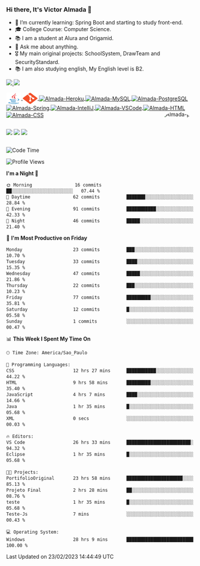 ### Hi there, It's Victor Almada 👋


- 🌱 I’m currently learning: Spring Boot and starting to study front-end.
- 🎓 College Course: Computer Science.
- 📚  I am a student at Alura and Origamid.
- 💬 Ask me about anything.
- 🎖 My main original projects: SchoolSystem, DrawTeam and SecurityStandard.
- 📚 I am also studying english, My English level is B2.
 
<div>
<a href="https://github.com/Almadavic">
<img height="180em" src="https://github-readme-stats.vercel.app/api?username=Almadavic&showw_icons=true&theme=dark&include_all_commits=true&count_private=true">
<img height="180em" src="https://github-readme-stats.vercel.app/api/top-langs/?username=Almadavic&layout=compact&langs_count=16&theme=dracula">
</div>

<div style="display: inline_block"><br>
  <img align="center" alt="Almada-Java" height="30" width="40" src="https://raw.githubusercontent.com/devicons/devicon/master/icons/java/java-original.svg">
  <img align="center" alt="Almada-Git" height="30" width="40" src="https://raw.githubusercontent.com/devicons/devicon/master/icons/git/git-original.svg">
  <img align="center" alt="Almada-Heroku" height="30" width="40" src="https://cdn.jsdelivr.net/gh/devicons/devicon/icons/heroku/heroku-plain-wordmark.svg" />             
  <img align="center" alt="Almada-MySQL" height="30" width="40" src="https://cdn.jsdelivr.net/gh/devicons/devicon/icons/mysql/mysql-original-wordmark.svg" />
  <img align="center" alt="Almada-PostgreSQL" height="30" width="40" src="https://cdn.jsdelivr.net/gh/devicons/devicon/icons/postgresql/postgresql-plain-wordmark.svg" />
  <img align="center" alt="Almada-Spring" height="30" width="40" src="https://cdn.jsdelivr.net/gh/devicons/devicon/icons/spring/spring-original-wordmark.svg" />
   <img align="center" alt="Almada-IntelliJ" height="30" width="40" src="https://cdn.jsdelivr.net/gh/devicons/devicon/icons/intellij/intellij-original.svg" />
   <img align="center" alt="Almada-VSCode" height="30" width="40" src="https://cdn.jsdelivr.net/gh/devicons/devicon/icons/vscode/vscode-original.svg" />
   <img align="center" alt="Almada-HTML" height="30" width="40" src="https://cdn.jsdelivr.net/gh/devicons/devicon/icons/html5/html5-original.svg" />
   <img align="center" alt="Almada-CSS" height="30" width="40" src="https://cdn.jsdelivr.net/gh/devicons/devicon/icons/css3/css3-original.svg" />
  <img align="right" alt="Almada-pic" height="150" style="border-radius:50px;" src="https://user-images.githubusercontent.com/85299065/185514627-94fcf387-edc6-4c24-88f1-b4873ccd49e9.png">
</div>
  
  ##
 
<div> 
  <a href="https://www.youtube.com/channel/UCUrcUNA90M_ZqLEcQxd3UNA" target="_blank"><img src="https://img.shields.io/badge/YouTube-FF0000?style=for-the-badge&logo=youtube&logoColor=white" target="_blank"></a>
 <a href = "mailto:almadavic@live.com"><img src="https://img.shields.io/badge/-Gmail-%23333?style=for-the-badge&logo=gmail&logoColor=white" target="_blank"></a>
  <a href="https://www.linkedin.com/in/victoralmada/" target="_blank"><img src="https://img.shields.io/badge/-LinkedIn-%230077B5?style=for-the-badge&logo=linkedin&logoColor=white" target="_blank"></a> 
</div>

##

<!--START_SECTION:waka-->
![Code Time](http://img.shields.io/badge/Code%20Time-241%20hrs%2049%20mins-blue)

![Profile Views](http://img.shields.io/badge/Profile%20Views-7-blue)

**I'm a Night 🦉** 

```text
🌞 Morning                16 commits          ██░░░░░░░░░░░░░░░░░░░░░░░   07.44 % 
🌆 Daytime                62 commits          ███████░░░░░░░░░░░░░░░░░░   28.84 % 
🌃 Evening                91 commits          ███████████░░░░░░░░░░░░░░   42.33 % 
🌙 Night                  46 commits          █████░░░░░░░░░░░░░░░░░░░░   21.40 % 
```
📅 **I'm Most Productive on Friday** 

```text
Monday                   23 commits          ███░░░░░░░░░░░░░░░░░░░░░░   10.70 % 
Tuesday                  33 commits          ████░░░░░░░░░░░░░░░░░░░░░   15.35 % 
Wednesday                47 commits          █████░░░░░░░░░░░░░░░░░░░░   21.86 % 
Thursday                 22 commits          ███░░░░░░░░░░░░░░░░░░░░░░   10.23 % 
Friday                   77 commits          █████████░░░░░░░░░░░░░░░░   35.81 % 
Saturday                 12 commits          █░░░░░░░░░░░░░░░░░░░░░░░░   05.58 % 
Sunday                   1 commits           ░░░░░░░░░░░░░░░░░░░░░░░░░   00.47 % 
```


📊 **This Week I Spent My Time On** 

```text
🕑︎ Time Zone: America/Sao_Paulo

💬 Programming Languages: 
CSS                      12 hrs 27 mins      ███████████░░░░░░░░░░░░░░   44.22 % 
HTML                     9 hrs 58 mins       █████████░░░░░░░░░░░░░░░░   35.40 % 
JavaScript               4 hrs 7 mins        ████░░░░░░░░░░░░░░░░░░░░░   14.66 % 
Java                     1 hr 35 mins        █░░░░░░░░░░░░░░░░░░░░░░░░   05.68 % 
XML                      0 secs              ░░░░░░░░░░░░░░░░░░░░░░░░░   00.03 % 

🔥 Editors: 
VS Code                  26 hrs 33 mins      ████████████████████████░   94.32 % 
Eclipse                  1 hr 35 mins        █░░░░░░░░░░░░░░░░░░░░░░░░   05.68 % 

🐱‍💻 Projects: 
PortifolioOriginal       23 hrs 58 mins      █████████████████████░░░░   85.13 % 
Projeto Final            2 hrs 28 mins       ██░░░░░░░░░░░░░░░░░░░░░░░   08.76 % 
teste                    1 hr 35 mins        █░░░░░░░░░░░░░░░░░░░░░░░░   05.68 % 
Teste-Js                 7 mins              ░░░░░░░░░░░░░░░░░░░░░░░░░   00.43 % 

💻 Operating System: 
Windows                  28 hrs 9 mins       █████████████████████████   100.00 % 
```


 Last Updated on 23/02/2023 14:44:49 UTC
<!--END_SECTION:waka-->
